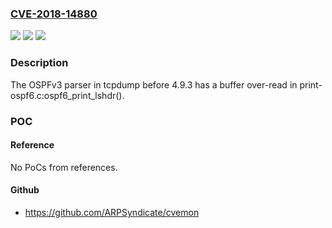 ### [CVE-2018-14880](https://cve.mitre.org/cgi-bin/cvename.cgi?name=CVE-2018-14880)
![](https://img.shields.io/static/v1?label=Product&message=n%2Fa&color=blue)
![](https://img.shields.io/static/v1?label=Version&message=n%2Fa&color=blue)
![](https://img.shields.io/static/v1?label=Vulnerability&message=n%2Fa&color=brighgreen)

### Description

The OSPFv3 parser in tcpdump before 4.9.3 has a buffer over-read in print-ospf6.c:ospf6_print_lshdr().

### POC

#### Reference
No PoCs from references.

#### Github
- https://github.com/ARPSyndicate/cvemon

